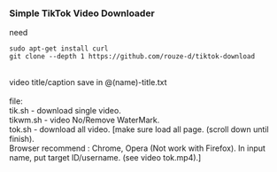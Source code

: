 ###  Simple TikTok Video Downloader 
need
```
sudo apt-get install curl
git clone --depth 1 https://github.com/rouze-d/tiktok-download
```
<br>video title/caption save in @(name)-title.txt<br/>
<br/>
file:<br>
tik.sh - download single video.<br>
tikwm.sh - video No/Remove WaterMark.<br>
tok.sh - download all video. \[make sure load all page. (scroll down until finish).<br>
Browser recommend : Chrome, Opera (Not work with Firefox). In input name, put target ID/username. (see video tok.mp4).\]
